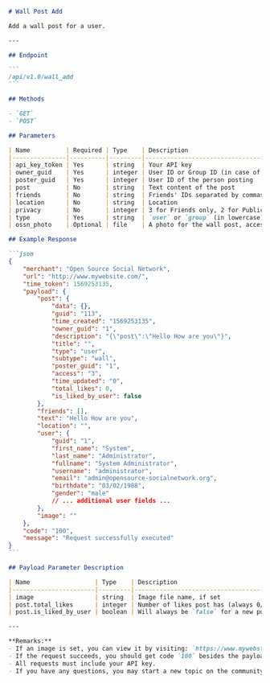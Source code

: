 ````markdown name=docs/endpoints/wall_add.md
# Wall Post Add

Add a wall post for a user.

---

## Endpoint

```
/api/v1.0/wall_add
```

## Methods

- `GET`
- `POST`

## Parameters

| Name          | Required | Type    | Description                                                                                   |
|---------------|----------|---------|-----------------------------------------------------------------------------------------------|
| api_key_token | Yes      | string  | Your API key                                                                                  |
| owner_guid    | Yes      | integer | User ID or Group ID (in case of group post)                                                   |
| poster_guid   | Yes      | integer | User ID of the person posting                                                                 |
| post          | No       | string  | Text content of the post                                                                      |
| friends       | No       | string  | Friends' IDs separated by commas, for tagging in the post                                     |
| location      | No       | string  | Location                                                                                      |
| privacy       | No       | integer | 3 for Friends only, 2 for Public. Default: 2 (Public)                                         |
| type          | Yes      | string  | `user` or `group` (in lowercase). Use `group` if creating a post for a group                  |
| ossn_photo    | Optional | file    | A photo for the wall post, accessed via `$_FILES['ossn_photo']`                               |

## Example Response

```json
{
    "merchant": "Open Source Social Network",
    "url": "http://www.mywebsite.com/",
    "time_token": 1569253135,
    "payload": {
        "post": {
            "data": {},
            "guid": "113",
            "time_created": "1569253135",
            "owner_guid": "1",
            "description": "{\"post\":\"Hello How are you\"}",
            "title": "",
            "type": "user",
            "subtype": "wall",
            "poster_guid": "1",
            "access": "3",
            "time_updated": "0",
            "total_likes": 0,
            "is_liked_by_user": false
        },
        "friends": [],
        "text": "Hello How are you",
        "location": "",
        "user": {
            "guid": "1",
            "first_name": "System",
            "last_name": "Administrator",
            "fullname": "System Administrator",
            "username": "administrator",
            "email": "admin@opensource-socialnetwork.org",
            "birthdate": "03/02/1988",
            "gender": "male"
            // ... additional user fields ...
        },
        "image": ""
    },
    "code": "100",
    "message": "Request successfully executed"
}
```

## Payload Parameter Description

| Name                  | Type    | Description                                                                                               |
|-----------------------|---------|-----------------------------------------------------------------------------------------------------------|
| image                 | string  | Image file name, if set                                                                                   |
| post.total_likes      | integer | Number of likes post has (always 0/false for new post)                                                    |
| post.is_liked_by_user | boolean | Will always be `false` for a new post                                                                     |

---

**Remarks:**
- If an image is set, you can view it by visiting: `https://www.mywebstie.com/post/photo/<post.guid>/<image>`
- If the request succeeds, you should get code `100` besides the payload.
- All requests must include your API key.
- If you have any questions, you may start a new topic on the community.
````
